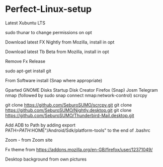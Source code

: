 # Perfect-Linux-setup

Latest Xubuntu LTS

sudo thunar to change permissions on opt

Download latest FX Nightly from Mozilla, install in opt

Download latest Tb Beta from Mozilla, install in opt

Remove Fx Release

sudo apt-get install git 

From Software install (Snap where appropriate)

Gparted
GNOME Disks
Startup Disk Creator
Firefox (Snap)
Josm
Telegram
nmap (followed by sudo snap connect nmap:network-control)
scrcpy

git clone https://github.com/SeburoSUMO/scrcpy.git
git clone https://github.com/SeburoSUMO/Nightly.desktop.git
git clone https://github.com/SeburoSUMO/Thunderbird-Mail.desktop.git

Add ADB to Path by adding     export PATH=$PATH:$HOME"/Android/Sdk/platform-tools"       to the end of .bashrc

Zoom - from Zoom site

Fx theme from https://addons.mozilla.org/en-GB/firefox/user/12371049/

Desktop background from own pictures
